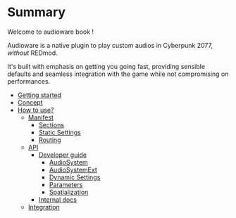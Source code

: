 # Summary

Welcome to audioware book !

Audioware is a native plugin to play custom audios in Cyberpunk 2077, *without* REDmod.

It's built with emphasis on getting you going fast, providing sensible defaults and seamless integration with the game while not compromising on performances.

- [Getting started](./GETTING-STARTED.md)
- [Concept](./CONCEPT.md)
- [How to use?](./HOWTO.md)
  - [Manifest](./MANIFEST.md)
    - [Sections](./SECTIONS.md)
    - [Static Settings](./SETTINGS.md)
    - [Routing](./ROUTING.md)
  - [API](./API.md)
    - [Developer guide](./GUIDE.md)
      - [AudioSystem](./AUDIO_SYSTEM.md)
      - [AudioSystemExt](./AUDIO_SYSTEM_EXT.md)
      - [Dynamic Settings](./AUDIO_SETTINGS_EXT.md)
      - [Parameters](./PARAMETERS.md)
      - [Spatialization](./SPATIALIZATION.md)
    - [Internal docs](./DOCS.md)
  - [Integration](./INTEGRATION.md)
